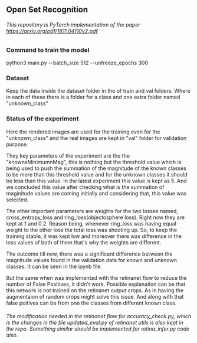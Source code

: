 ## Open Set Recognition

###### This repository is PyTorch implementation of the paper https://arxiv.org/pdf/1811.04110v2.pdf

### Command to train the model
python3 main.py --batch_size 512 --unfreeze_epochs 300

### Dataset
Keep the data inside the dataset folder in the of train and val folders.
Where in each of these there is a folder for a class and one extra folder named "unknown_class"


### Status of the experiment
Here the rendered images are used for the training even for the "unknown_class" and the real images are kept in "val" folder for validation purpose.

They key parameters of the experiment are the the "knownsMinimumnMag", this is nothing but the threshold value which is being used to push the summation of the magnitude of the known classes to be more than this threshold value and for the unknown classes it should be less than this value.
In the latest experiment this value is kept as 5. And we concluded this value after checking what is the summation of maginitude values are coming initially and considering that, this value was selected.

The other important parameters are weights for the two losses named, cross_entropy_loss and ring_loss(objectosphere loss). Right now they are kept at 1 and 0.2.
Reason being, whenever ring_loss was having equal weight to the other loss the total loss was shooting up. So, to keep the training stable, it was kept low and moreover there was difference in the loss values of both of them that's why the weights are different.

The outcome till now, there was a significant difference between the magnitude values found in the validation data for known and unknown classes.
It can be seen in the ipynb file.

But the same when was implemented with the retinanet flow to reduce the number of False Positives, it didn't work.
Possible explanation can be that this network is not trained on the retinanet output crops. As in having the augmentaion of random crops might solve this issue.
And along with that false poitives can be from one the classes from different known class.

###### The modification needed in the retinanet flow for accuracy_check.py, which is the changes in the file updated_eval.py of retinanet utils is also kept in the repo. Something similar should be implemented for retina_infer.py code also.